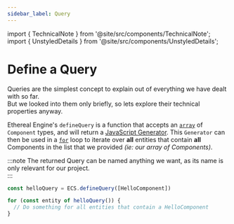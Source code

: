 ```yaml
---
sidebar_label: Query
---
```

import { TechnicalNote } from '@site/src/components/TechnicalNote';
import { UnstyledDetails } from '@site/src/components/UnstyledDetails';

# Define a Query
Queries are the simplest concept to explain out of everything we have dealt with so far.  
But we looked into them only briefly, so lets explore their technical properties anyway.  

Ethereal Engine's `defineQuery` is a function that accepts an [`array`](https://developer.mozilla.org/en-US/docs/Web/JavaScript/Reference/Global_Objects/Array) of `Component` types, and will return a [JavaScript Generator](https://developer.mozilla.org/en-US/docs/Web/JavaScript/Guide/Iterators_and_Generators#generator_functions). This `Generator` can then be used in a [`for`](https://developer.mozilla.org/en-US/docs/Web/JavaScript/Reference/Statements/for) loop to iterate over **all** entities that contain **all** Components in the list that we provided _(ie: our array of Components)_.

:::note
The returned Query can be named anything we want, as its name is only relevant for our project.  
:::
```ts
const helloQuery = ECS.defineQuery([HelloComponent])

for (const entity of helloQuery()) {
  // Do something for all entities that contain a HelloComponent
}
```
